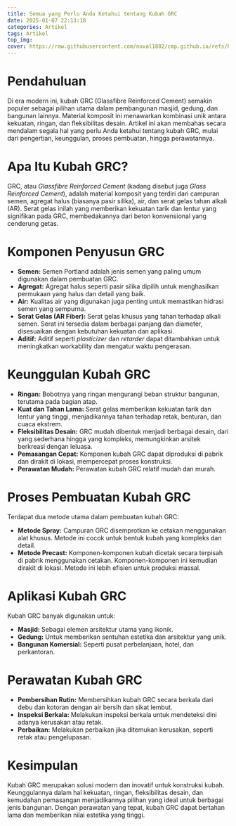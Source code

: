 ```yaml
---
title: Semua yang Perlu Anda Ketahui tentang Kubah GRC
date: 2025-01-07 22:13:18
categories: Artikel
tags: Artikel
top_img:
cover: https://raw.githubusercontent.com/noval1802/cmp.github.io/refs/heads/main/asset/kubah/FB_IMG_1548856212595.jpg
---
```


# **Pendahuluan**

Di era modern ini, kubah GRC (Glassfibre Reinforced Cement) semakin populer sebagai pilihan utama dalam pembangunan masjid, gedung, dan bangunan lainnya. Material komposit ini menawarkan kombinasi unik antara kekuatan, ringan, dan fleksibilitas desain. Artikel ini akan membahas secara mendalam segala hal yang perlu Anda ketahui tentang kubah GRC, mulai dari pengertian, keunggulan, proses pembuatan, hingga perawatannya.

# **Apa Itu Kubah GRC?**

GRC, atau *Glassfibre Reinforced Cement* (kadang disebut juga *Glass Reinforced Cement*), adalah material komposit yang terdiri dari campuran semen, agregat halus (biasanya pasir silika), air, dan serat gelas tahan alkali (AR). Serat gelas inilah yang memberikan kekuatan tarik dan lentur yang signifikan pada GRC, membedakannya dari beton konvensional yang cenderung getas. 

# **Komponen Penyusun GRC**

*   **Semen:** Semen Portland adalah jenis semen yang paling umum digunakan dalam pembuatan GRC.
*   **Agregat:** Agregat halus seperti pasir silika dipilih untuk menghasilkan permukaan yang halus dan detail yang baik.
*   **Air:** Kualitas air yang digunakan juga penting untuk memastikan hidrasi semen yang sempurna.
*   **Serat Gelas (AR Fiber):** Serat gelas khusus yang tahan terhadap alkali semen. Serat ini tersedia dalam berbagai panjang dan diameter, disesuaikan dengan kebutuhan kekuatan dan aplikasi.
*   **Aditif:** Aditif seperti *plasticizer* dan *retarder* dapat ditambahkan untuk meningkatkan workability dan mengatur waktu pengerasan.

# **Keunggulan Kubah GRC**

*   **Ringan:** Bobotnya yang ringan mengurangi beban struktur bangunan, terutama pada bagian atap.
*   **Kuat dan Tahan Lama:** Serat gelas memberikan kekuatan tarik dan lentur yang tinggi, menjadikannya tahan terhadap retak, benturan, dan cuaca ekstrem.
*   **Fleksibilitas Desain:** GRC mudah dibentuk menjadi berbagai desain, dari yang sederhana hingga yang kompleks, memungkinkan arsitek berkreasi dengan leluasa. 
*   **Pemasangan Cepat:** Komponen kubah GRC dapat diproduksi di pabrik dan dirakit di lokasi, mempercepat proses konstruksi.
*   **Perawatan Mudah:** Perawatan kubah GRC relatif mudah dan murah.

# **Proses Pembuatan Kubah GRC**

Terdapat dua metode utama dalam pembuatan kubah GRC:

*   **Metode Spray:** Campuran GRC disemprotkan ke cetakan menggunakan alat khusus. Metode ini cocok untuk bentuk kubah yang kompleks dan detail.
*   **Metode Precast:** Komponen-komponen kubah dicetak secara terpisah di pabrik menggunakan cetakan. Komponen-komponen ini kemudian dirakit di lokasi. Metode ini lebih efisien untuk produksi massal.

# **Aplikasi Kubah GRC**

Kubah GRC banyak digunakan untuk:

*   **Masjid:** Sebagai elemen arsitektur utama yang ikonik.
*   **Gedung:** Untuk memberikan sentuhan estetika dan arsitektur yang unik.
*   **Bangunan Komersial:** Seperti pusat perbelanjaan, hotel, dan perkantoran.

# **Perawatan Kubah GRC**

*   **Pembersihan Rutin:** Membersihkan kubah GRC secara berkala dari debu dan kotoran dengan air bersih dan sikat lembut.
*   **Inspeksi Berkala:** Melakukan inspeksi berkala untuk mendeteksi dini adanya kerusakan atau retak.
*   **Perbaikan:** Melakukan perbaikan jika ditemukan kerusakan, seperti retak atau pengelupasan.

# **Kesimpulan**

Kubah GRC merupakan solusi modern dan inovatif untuk konstruksi kubah. Keunggulannya dalam hal kekuatan, ringan, fleksibilitas desain, dan kemudahan pemasangan menjadikannya pilihan yang ideal untuk berbagai jenis bangunan. Dengan perawatan yang tepat, kubah GRC dapat bertahan lama dan memberikan nilai estetika yang tinggi.
